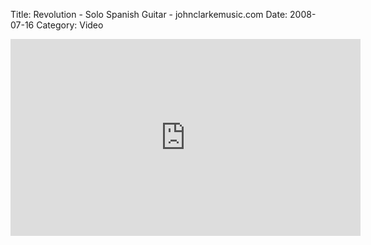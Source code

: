 Title: Revolution - Solo Spanish Guitar - johnclarkemusic.com
Date: 2008-07-16
Category: Video

<iframe width="560" height="315" src="https://www.youtube.com/embed/wMrYJy0znpU" title="YouTube video player" frameborder="0" allow="accelerometer; autoplay; clipboard-write; encrypted-media; gyroscope; picture-in-picture" allowfullscreen></iframe>

